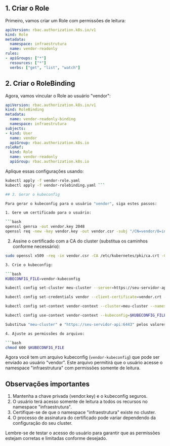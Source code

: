 ## 1. Criar o Role

Primeiro, vamos criar um Role com permissões de leitura:

```yaml
apiVersion: rbac.authorization.k8s.io/v1
kind: Role
metadata:
  namespace: infraestrutura
  name: vendor-readonly
rules:
- apiGroups: ["*"]
  resources: ["*"]
  verbs: ["get", "list", "watch"]
```

## 2. Criar o RoleBinding

Agora, vamos vincular o Role ao usuário "vendor":

```yaml
apiVersion: rbac.authorization.k8s.io/v1
kind: RoleBinding
metadata:
  name: vendor-readonly-binding
  namespace: infraestrutura
subjects:
- kind: User
  name: vendor
  apiGroup: rbac.authorization.k8s.io
roleRef:
  kind: Role
  name: vendor-readonly
  apiGroup: rbac.authorization.k8s.io
```

Aplique essas configurações usando:

```bash
kubectl apply -f vendor-role.yaml
kubectl apply -f vendor-rolebinding.yaml ```

## 3. Gerar o kubeconfig

Para gerar o kubeconfig para o usuário "vendor", siga estes passos:

1. Gere um certificado para o usuário:

```bash
openssl genrsa -out vendor.key 2048
openssl req -new -key vendor.key -out vendor.csr -subj "/CN=vendor/O=infraestrutura"
```

2. Assine o certificado com a CA do cluster (substitua os caminhos conforme necessário):

```bash
sudo openssl x509 -req -in vendor.csr -CA /etc/kubernetes/pki/ca.crt -CAkey /etc/kubernetes/pki/ca.key -CAcreateserial -out vendor.crt -days 365 ```

3. Crie o kubeconfig:

```bash
KUBECONFIG_FILE=vendor-kubeconfig

kubectl config set-cluster meu-cluster --server=https://seu-servidor-api:6443 --certificate-authority=/etc/kubernetes/pki/ca.crt --kubeconfig=$KUBECONFIG_FILE

kubectl config set-credentials vendor --client-certificate=vendor.crt --client-key=vendor.key --kubeconfig=$KUBECONFIG_FILE

kubectl config set-context vendor-context --cluster=meu-cluster --namespace=infraestrutura --user=vendor --kubeconfig=$KUBECONFIG_FILE

kubectl config use-context vendor-context --kubeconfig=$KUBECONFIG_FILE ```

Substitua "meu-cluster" e "https://seu-servidor-api:6443" pelos valores corretos do seu cluster.

4. Ajuste as permissões do arquivo:

```bash
chmod 600 $KUBECONFIG_FILE
```

Agora você tem um arquivo kubeconfig (`vendor-kubeconfig`) que pode ser enviado ao usuário "vendor". Este arquivo permitirá que o usuário acesse o namespace "infraestrutura" com permissões somente de leitura.

## Observações importantes

1. Mantenha a chave privada (vendor.key) e o kubeconfig seguros.
2. O usuário terá acesso somente de leitura a todos os recursos no namespace "infraestrutura".
3. Certifique-se de que o namespace "infraestrutura" existe no cluster.
4. O processo de assinatura do certificado pode variar dependendo da configuração do seu cluster.

Lembre-se de testar o acesso do usuário para garantir que as permissões estejam corretas e limitadas conforme desejado.
